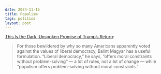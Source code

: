 ```yaml
---
date: 2024-11-15
title: Populism
tags: politics
layout: post
---
```


[This Is the Dark, Unspoken Promise of Trump’s Return](https://www.nytimes.com/2024/11/15/opinion/donald-trump-orban-putin.html?unlocked_article_code=1.aE4.vwzL.DRZHOgqoYwWk&smid=url-share):

> For those bewildered by why so many Americans apparently voted against the values of liberal democracy, Balint Magyar has a useful formulation. “Liberal democracy,” he says, “offers moral constraints without problem-solving” — a lot of rules, not a lot of change — while “populism offers problem-solving without moral constraints.”